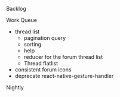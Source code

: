 Backlog

Work Queue
* thread list
  * pagination query
  * sorting
  * help
  * reducer for the forum thread list
  * Thread flatlist
* consistent forum icons
* deprecate react-native-gesture-handler

Nightly
